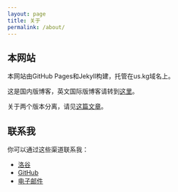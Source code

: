 ```yaml
---
layout: page
title: 关于
permalink: /about/
---
```

## 本网站

本网站由GitHub Pages和Jekyll构建，托管在us.kg域名上。

这是国内版博客，英文国际版博客请转到[这里](https://blog.davidx.us.kg)。

关于两个版本分离，请见[这篇文章](https://blog-zh.davidx.us.kg/about-sepatate-sites)。

## 联系我

你可以通过这些渠道联系我：

- [洛谷](https://www.luogu.com/user/86840)
- [GitHub](https://github.com/Davidasx)
- [电子邮件](mailto:blog-zh@davidx.us.kg)
